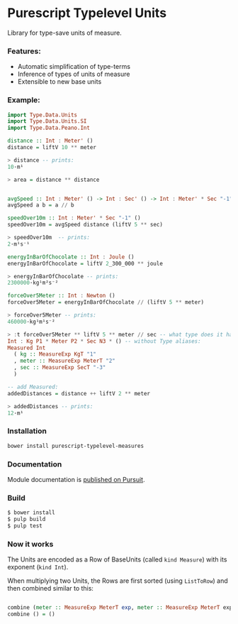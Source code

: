 Purescript Typelevel Units
==========================


Library for type-save units of measure.

### Features:

- Automatic simplification of type-terms
- Inference of types of units of measure
- Extensible to new base units

### Example:

```purescript
import Type.Data.Units
import Type.Data.Units.SI
import Type.Data.Peano.Int

distance :: Int : Meter' ()
distance = liftV 10 ** meter

> distance -- prints:
10·m¹

> area = distance ** distance


avgSpeed :: Int : Meter' () -> Int : Sec' () -> Int : Meter' * Sec "-1" * ()
avgSpeed a b = a // b

speedOver10m :: Int : Meter' * Sec "-1" ()
speedOver10m = avgSpeed distance (liftV 5 ** sec)

> speedOver10m  -- prints:
2·m¹s⁻¹

energyInBarOfChocolate :: Int : Joule ()
energyInBarOfChocolate = liftV 2_300_000 ** joule

> energyInBarOfChocolate -- prints:
2300000·kg¹m²s⁻²

forceOver5Meter :: Int : Newton ()
forceOver5Meter = energyInBarOfChocolate // (liftV 5 ** meter)

> forceOver5Meter -- prints:
460000·kg¹m¹s⁻²

> :t forceOver5Meter ** liftV 5 ** meter // sec -- what type does it have?
Int : Kg P1 * Meter P2 * Sec N3 * () -- without Type aliases:
Measured Int                      
  ( kg :: MeasureExp KgT "1"      
  , meter :: MeasureExp MeterT "2"
  , sec :: MeasureExp SecT "-3"   
  )

-- add Measured:
addedDistances = distance ++ liftV 2 ** meter

> addedDistances -- prints:
12·m¹

```

### Installation

```bash
bower install purescript-typelevel-measures
```

### Documentation

Module documentation is [published on Pursuit](https://pursuit.purescript.org/packages/purescript-typelevel-measures/).

### Build

```bash
$ bower install
$ pulp build
$ pulp test
```

### Now it works

The Units are encoded as a Row of BaseUnits (called `kind Measure`) with its exponent (`kind Int`).

When multiplying two Units, the Rows are first sorted (using `ListToRow`) and then combined similar to this:

```haskell

combine (meter :: MeasureExp MeterT exp, meter :: MeasureExp MeterT exp2 | tail) = (meter :: MeasureExp MeterT (exp + exp2) | combine tail)
combine () = ()
```
